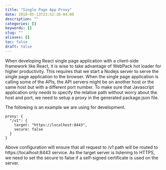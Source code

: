 ```yaml
---
title: "Single Page App Proxy"
date: 2018-05-13T23:52:10-04:00
description: ""
categories: []
keywords: []
slug: ""
aliases: []
toc: false
draft: false
---
```


When developing React single page application with a client-side framework like React, it is wise to take advantage of WebPack hot loader for higher productivity. This requires that we start a Nodejs server to serve the single page application to the browser. When the single page application is calling some of the APIs, the API servers might be on another host or the same host but with a different port number. To make sure that Javascript application only needs to specify the relative path without worry about the host and port, we need to setup a proxy in the generated package.json file. 

The following is an example we are using for development. 

```
proxy: {
  "/v1": {
    target: "https://localhost:8443",
    secure: false
  }
}
```

Above configuration will ensure that all request to /v1 path will be routed to https://localhost:8443 service. As the target server is listening to HTTPS, we need to set the secure to false if a self-signed certificate is used on the server. 

